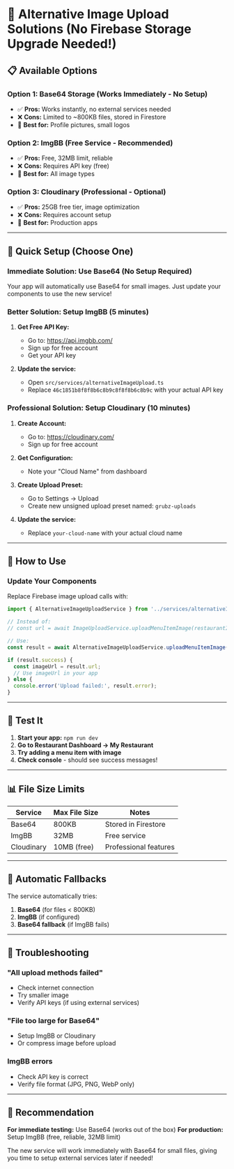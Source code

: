 # 🚀 Alternative Image Upload Solutions (No Firebase Storage Upgrade Needed!)

## 📋 **Available Options**

### **Option 1: Base64 Storage (Works Immediately - No Setup)**
- ✅ **Pros:** Works instantly, no external services needed
- ❌ **Cons:** Limited to ~800KB files, stored in Firestore
- 🎯 **Best for:** Profile pictures, small logos

### **Option 2: ImgBB (Free Service - Recommended)**
- ✅ **Pros:** Free, 32MB limit, reliable
- ❌ **Cons:** Requires API key (free)
- 🎯 **Best for:** All image types

### **Option 3: Cloudinary (Professional - Optional)**
- ✅ **Pros:** 25GB free tier, image optimization
- ❌ **Cons:** Requires account setup
- 🎯 **Best for:** Production apps

---

## 🔧 **Quick Setup (Choose One)**

### **Immediate Solution: Use Base64 (No Setup Required)**

Your app will automatically use Base64 for small images. Just update your components to use the new service!

### **Better Solution: Setup ImgBB (5 minutes)**

1. **Get Free API Key:**
   - Go to: https://api.imgbb.com/
   - Sign up for free account
   - Get your API key

2. **Update the service:**
   - Open `src/services/alternativeImageUpload.ts`
   - Replace `46c1851b8f8f8b6c8b9c8f8f8b6c8b9c` with your actual API key

### **Professional Solution: Setup Cloudinary (10 minutes)**

1. **Create Account:**
   - Go to: https://cloudinary.com/
   - Sign up for free account

2. **Get Configuration:**
   - Note your "Cloud Name" from dashboard

3. **Create Upload Preset:**
   - Go to Settings → Upload
   - Create new unsigned upload preset named: `grubz-uploads`

4. **Update the service:**
   - Replace `your-cloud-name` with your actual cloud name

---

## 🔄 **How to Use**

### **Update Your Components**

Replace Firebase image upload calls with:

```typescript
import { AlternativeImageUploadService } from '../services/alternativeImageUpload';

// Instead of:
// const url = await ImageUploadService.uploadMenuItemImage(restaurantId, itemId, file, onProgress);

// Use:
const result = await AlternativeImageUploadService.uploadMenuItemImage(restaurantId, itemId, file, onProgress);

if (result.success) {
  const imageUrl = result.url;
  // Use imageUrl in your app
} else {
  console.error('Upload failed:', result.error);
}
```

---

## 🧪 **Test It**

1. **Start your app:** `npm run dev`
2. **Go to Restaurant Dashboard → My Restaurant**
3. **Try adding a menu item with image**
4. **Check console** - should see success messages!

---

## 📊 **File Size Limits**

| Service | Max File Size | Notes |
|---------|---------------|-------|
| Base64 | 800KB | Stored in Firestore |
| ImgBB | 32MB | Free service |
| Cloudinary | 10MB (free) | Professional features |

---

## 🔧 **Automatic Fallbacks**

The service automatically tries:
1. **Base64** (for files < 800KB)
2. **ImgBB** (if configured)
3. **Base64 fallback** (if ImgBB fails)

---

## 🚨 **Troubleshooting**

### **"All upload methods failed"**
- Check internet connection
- Try smaller image
- Verify API keys (if using external services)

### **"File too large for Base64"**
- Setup ImgBB or Cloudinary
- Or compress image before upload

### **ImgBB errors**
- Check API key is correct
- Verify file format (JPG, PNG, WebP only)

---

## 🎯 **Recommendation**

**For immediate testing:** Use Base64 (works out of the box)
**For production:** Setup ImgBB (free, reliable, 32MB limit)

The new service will work immediately with Base64 for small files, giving you time to setup external services later if needed!
